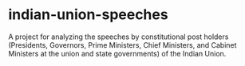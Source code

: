 # indian-union-speeches
A project for analyzing the speeches by constitutional post holders (Presidents, Governors, Prime Ministers, Chief Ministers, and Cabinet Ministers at the union and state governments) of the Indian Union.

